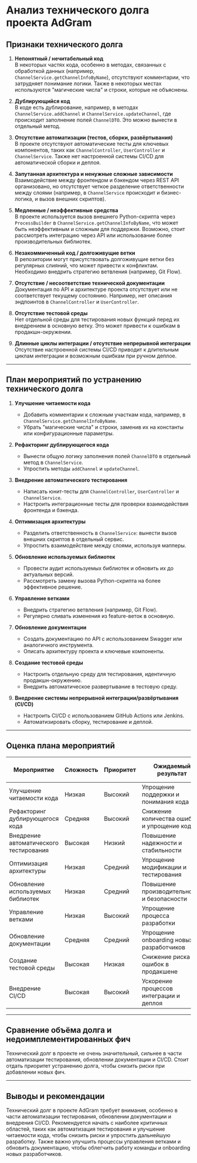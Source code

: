 # Анализ технического долга проекта AdGram

## Признаки технического долга

1. **Непонятный / нечитабельный код**  
   В некоторых частях кода, особенно в методах, связанных с обработкой данных (например, `ChannelService.getChannelInfoByName`), отсутствуют комментарии, что затрудняет понимание логики. Также в некоторых местах используются "магические числа" и строки, которые не объяснены.

2. **Дублирующийся код**  
   В коде есть дублирование, например, в методах `ChannelService.addChannel` и `ChannelService.updateChannel`, где происходит заполнение полей `ChannelDTO`. Это можно вынести в отдельный метод.

3. **Отсутствие автоматизации (тестов, сборки, развёртывания)**  
   В проекте отсутствуют автоматические тесты для ключевых компонентов, таких как `ChannelController`, `UserController` и `ChannelService`. Также нет настроенной системы CI/CD для автоматической сборки и деплоя.

4. **Запутанная архитектура и ненужные сложные зависимости**  
   Взаимодействие между фронтендом и бэкендом через REST API организовано, но отсутствует четкое разделение ответственности между слоями (например, в `ChannelService` происходит и бизнес-логика, и вызов внешних скриптов).

5. **Медленные / неэффективные средства**  
   В проекте используется вызов внешнего Python-скрипта через `ProcessBuilder` в `ChannelService.getChannelInfoByName`, что может быть неэффективным и сложным для поддержки. Возможно, стоит рассмотреть интеграцию через API или использование более производительных библиотек.

6. **Незакоммиченный код / долгоживущие ветки**  
   В репозитории могут присутствовать долгоживущие ветки без регулярных слияний, что может привести к конфликтам. Необходимо внедрить стратегию ветвления (например, Git Flow).

7. **Отсутствие / несоответствие технической документации**  
   Документация по API и архитектуре проекта отсутствует или не соответствует текущему состоянию. Например, нет описания эндпоинтов в `ChannelController` и `UserController`.

8. **Отсутствие тестовой среды**  
   Нет отдельной среды для тестирования новых функций перед их внедрением в основную ветку. Это может привести к ошибкам в продакшн-окружении.

9. **Длинные циклы интеграции / отсутствие непрерывной интеграции**  
   Отсутствие настроенной системы CI/CD приводит к длительным циклам интеграции и возможным ошибкам при ручном деплое.

---

## План мероприятий по устранению технического долга

1. **Улучшение читаемости кода**  
   - Добавить комментарии к сложным участкам кода, например, в `ChannelService.getChannelInfoByName`.  
   - Убрать "магические числа" и строки, заменив их на константы или конфигурационные параметры.

2. **Рефакторинг дублирующегося кода**  
   - Вынести общую логику заполнения полей `ChannelDTO` в отдельный метод в `ChannelService`.  
   - Упростить методы `addChannel` и `updateChannel`.

3. **Внедрение автоматического тестирования**  
   - Написать юнит-тесты для `ChannelController`, `UserController` и `ChannelService`.  
   - Настроить интеграционные тесты для проверки взаимодействия фронтенда и бэкенда.

4. **Оптимизация архитектуры**  
   - Разделить ответственность в `ChannelService`: вынести вызов внешних скриптов в отдельный сервис.  
   - Упростить взаимодействие между слоями, используя мапперы.

5. **Обновление используемых библиотек**  
   - Провести аудит используемых библиотек и обновить их до актуальных версий.  
   - Рассмотреть замену вызова Python-скрипта на более эффективное решение.

6. **Управление ветками**  
   - Внедрить стратегию ветвления (например, Git Flow).  
   - Регулярно сливать изменения из feature-веток в основную.

7. **Обновление документации**  
   - Создать документацию по API с использованием Swagger или аналогичного инструмента.  
   - Описать архитектуру проекта и ключевые компоненты.

8. **Создание тестовой среды**  
   - Настроить отдельную среду для тестирования, идентичную продакшн-окружению.  
   - Внедрить автоматическое развертывание в тестовую среду.

9. **Внедрение системы непрерывной интеграции/развёртывания (CI/CD)**  
   - Настроить CI/CD с использованием GitHub Actions или Jenkins.  
   - Автоматизировать сборку, тестирование и деплой.

---

## Оценка плана мероприятий

| Мероприятие                          | Сложность | Приоритет | Ожидаемый результат                          | Время (чел.-ч) |
|--------------------------------------|-----------|-----------|---------------------------------------------|---------------|
| Улучшение читаемости кода            | Низкая    | Высокий   | Упрощение поддержки и понимания кода        | 3            |
| Рефакторинг дублирующегося кода      | Средняя   | Высокий   | Снижение количества ошибок и упрощение кода | 8             |
| Внедрение автоматического тестирования | Высокая  | Низкий   | Повышение надежности и стабильности         | 14            |
| Оптимизация архитектуры              | Низкая  | Средний   | Упрощение модификации и тестирования        | 2            |
| Обновление используемых библиотек    | Низкая   | Средний   | Повышение производительности и безопасности | 1            |
| Управление ветками                   | Низкая    | Высокий   | Упрощение процесса разработки               | 1             |
| Обновление документации              | Средняя   | Средний   | Упрощение onboarding новых разработчиков    | 4            |
| Создание тестовой среды              | Высокая  | Низкая   | Снижение риска ошибок в продакшене          | 7            |
| Внедрение CI/CD                      | Высокая  | Высокий   | Ускорение процессов интеграции и деплоя     | 6            |

---

## Сравнение объёма долга и недоимплементированных фич

Технический долг в проекте не очень значительный, сильнее в части автоматизации тестирования, обновлении документации и CI/CD. Стоит отдать приоритет устранению долга, чтобы снизить риски при добавлении новых фич.

---

## Выводы и рекомендации

Технический долг в проекте AdGram требует внимания, особенно в части автоматизации тестирования, обновлении документации и внедрения CI/CD. Рекомендуется начать с наиболее критичных областей, таких как автоматизация тестирования и улучшение читаемости кода, чтобы снизить риски и упростить дальнейшую разработку. Также важно улучшить процессы управления ветками и обновить документацию, чтобы облегчить работу команды и onboarding новых разработчиков.
